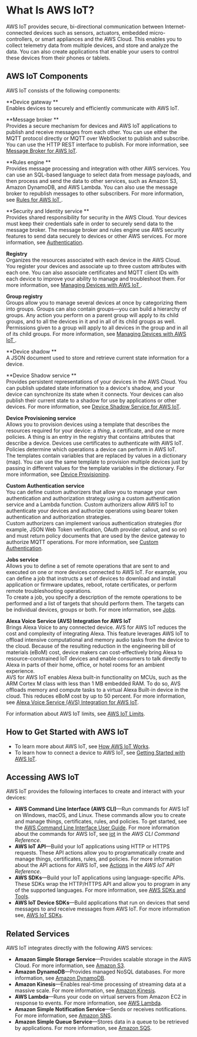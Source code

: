 # What Is AWS IoT?<a name="what-is-aws-iot"></a>

AWS IoT provides secure, bi\-directional communication between Internet\-connected devices such as sensors, actuators, embedded micro\-controllers, or smart appliances and the AWS Cloud\. This enables you to collect telemetry data from multiple devices, and store and analyze the data\. You can also create applications that enable your users to control these devices from their phones or tablets\.

## AWS IoT Components<a name="aws-iot-components"></a>

AWS IoT consists of the following components:

**Device gateway **  
Enables devices to securely and efficiently communicate with AWS IoT\.

**Message broker **  
Provides a secure mechanism for devices and AWS IoT applications to publish and receive messages from each other\. You can use either the MQTT protocol directly or MQTT over WebSocket to publish and subscribe\. You can use the HTTP REST interface to publish\. For more information, see [Message Broker for AWS IoT](iot-message-broker.md)\.

**Rules engine **  
Provides message processing and integration with other AWS services\. You can use an SQL\-based language to select data from message payloads, and then process and send the data to other services, such as Amazon S3, Amazon DynamoDB, and AWS Lambda\. You can also use the message broker to republish messages to other subscribers\. For more information, see [Rules for AWS IoT ](iot-rules.md)\.

**Security and Identity service **  
Provides shared responsibility for security in the AWS Cloud\. Your devices must keep their credentials safe in order to securely send data to the message broker\. The message broker and rules engine use AWS security features to send data securely to devices or other AWS services\. For more information, see [Authentication](authentication.md)\.

**Registry**  
Organizes the resources associated with each device in the AWS Cloud\. You register your devices and associate up to three custom attributes with each one\. You can also associate certificates and MQTT client IDs with each device to improve your ability to manage and troubleshoot them\. For more information, see [Managing Devices with AWS IoT ](iot-thing-management.md)\.

**Group registry**  
Groups allow you to manage several devices at once by categorizing them into groups\. Groups can also contain groups—you can build a hierarchy of groups\. Any action you perform on a parent group will apply to its child groups, and to all the devices in it and in all of its child groups as well\. Permissions given to a group will apply to all devices in the group and in all of its child groups\. For more information, see [Managing Devices with AWS IoT ](iot-thing-management.md)\.

**Device shadow **  
A JSON document used to store and retrieve current state information for a device\.

**Device Shadow service **  
Provides persistent representations of your devices in the AWS Cloud\. You can publish updated state information to a device's shadow, and your device can synchronize its state when it connects\. Your devices can also publish their current state to a shadow for use by applications or other devices\. For more information, see [Device Shadow Service for AWS IoT](iot-device-shadows.md)\.

**Device Provisioning service**  
Allows you to provision devices using a template that describes the resources required for your device: a *thing*, a certificate, and one or more policies\. A thing is an entry in the registry that contains attributes that describe a device\. Devices use certificates to authenticate with AWS IoT\. Policies determine which operations a device can perform in AWS IoT\.  
The templates contain variables that are replaced by values in a dictionary \(map\)\. You can use the same template to provision multiple devices just by passing in different values for the template variables in the dictionary\. For more information, see [Device Provisioning](iot-provision.md)\.

**Custom Authentication service**  
You can define custom authorizers that allow you to manage your own authentication and authorization strategy using a custom authentication service and a Lambda function\. Custom authorizers allow AWS IoT to authenticate your devices and authorize operations using bearer token authentication and authorization strategies\.  
Custom authorizers can implement various authentication strategies \(for example, JSON Web Token verification, OAuth provider callout, and so on\) and must return policy documents that are used by the device gateway to authorize MQTT operations\. For more information, see [Custom Authentication](custom-authentication.md)\.

**Jobs service**  
Allows you to define a set of remote operations that are sent to and executed on one or more devices connected to AWS IoT\. For example, you can define a job that instructs a set of devices to download and install application or firmware updates, reboot, rotate certificates, or perform remote troubleshooting operations\.  
To create a job, you specify a description of the remote operations to be performed and a list of targets that should perform them\. The targets can be individual devices, groups or both\. For more information, see [Jobs](iot-jobs.md)\.

**Alexa Voice Service \(AVS\) Integration for AWS IoT**  
Brings Alexa Voice to any connected device\. AVS for AWS IoT reduces the cost and complexity of integrating Alexa\. This feature leverages AWS IoT to offload intensive computational and memory audio tasks from the device to the cloud\. Because of the resulting reduction in the engineering bill of materials \(eBoM\) cost, device makers can cost\-effectively bring Alexa to resource\-constrained IoT devices and enable consumers to talk directly to Alexa in parts of their home, office, or hotel rooms for an ambient experience\.  
AVS for AWS IoT enables Alexa built\-in functionality on MCUs, such as the ARM Cortex M class with less than 1 MB embedded RAM\. To do so, AVS offloads memory and compute tasks to a virtual Alexa Built\-in device in the cloud\. This reduces eBoM cost by up to 50 percent\. For more information, see [Alexa Voice Service \(AVS\) Integration for AWS IoT](avs-integration-aws-iot.md)\.

For information about AWS IoT limits, see [AWS IoT Limits](https://docs.aws.amazon.com/general/latest/gr/aws_service_limits.html#limits_iot)\.

## How to Get Started with AWS IoT<a name="aws-iot-get-started"></a>
+ To learn more about AWS IoT, see [How AWS IoT Works](aws-iot-how-it-works.md)\.
+ To learn how to connect a device to AWS IoT, see [Getting Started with AWS IoT](iot-gs.md)\.

## Accessing AWS IoT<a name="aws-iot-interfaces"></a>

AWS IoT provides the following interfaces to create and interact with your devices:
+ **AWS Command Line Interface \(AWS CLI\)**—Run commands for AWS IoT on Windows, macOS, and Linux\. These commands allow you to create and manage things, certificates, rules, and policies\. To get started, see the [AWS Command Line Interface User Guide](https://docs.aws.amazon.com/cli/latest/userguide/)\. For more information about the commands for AWS IoT, see [iot](https://docs.aws.amazon.com/cli/latest/reference/iot/index.html) in the *AWS CLI Command Reference*\.
+ **AWS IoT API**—Build your IoT applications using HTTP or HTTPS requests\. These API actions allow you to programmatically create and manage things, certificates, rules, and policies\. For more information about the API actions for AWS IoT, see [Actions](https://docs.aws.amazon.com/iot/latest/apireference/API_Operations.html) in the *AWS IoT API Reference*\.
+ **AWS SDKs**—Build your IoT applications using language\-specific APIs\. These SDKs wrap the HTTP/HTTPS API and allow you to program in any of the supported languages\. For more information, see [AWS SDKs and Tools](http://aws.amazon.com/tools/#sdk)\.
+ **AWS IoT Device SDKs**—Build applications that run on devices that send messages to and receive messages from AWS IoT\. For more information see, [AWS IoT SDKs](https://docs.aws.amazon.com/iot/latest/developerguide/iot-sdks.html)\.

## Related Services<a name="aws-iot-related-services"></a>

AWS IoT integrates directly with the following AWS services:
+ **Amazon Simple Storage Service**—Provides scalable storage in the AWS Cloud\. For more information, see [Amazon S3](https://aws.amazon.com/s3/)\.
+ **Amazon DynamoDB**—Provides managed NoSQL databases\. For more information, see [Amazon DynamoDB](https://aws.amazon.com/dynamodb/)\.
+ **Amazon Kinesis**—Enables real\-time processing of streaming data at a massive scale\. For more information, see [Amazon Kinesis](https://aws.amazon.com/kinesis/)\.
+ **AWS Lambda**—Runs your code on virtual servers from Amazon EC2 in response to events\. For more information, see [AWS Lambda](https://aws.amazon.com/lambda/)\.
+ **Amazon Simple Notification Service**—Sends or receives notifications\. For more information, see [Amazon SNS](https://aws.amazon.com/sns/)\.
+ **Amazon Simple Queue Service**—Stores data in a queue to be retrieved by applications\. For more information, see [Amazon SQS](https://aws.amazon.com/sqs/)\.